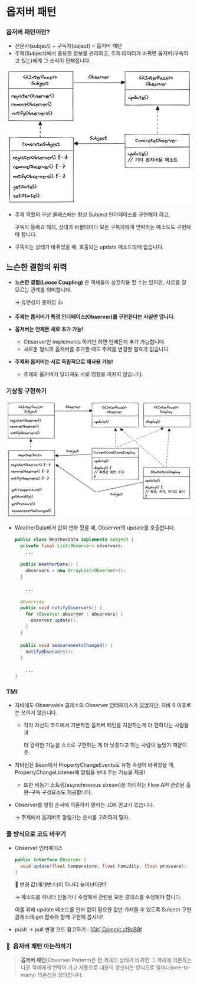 # 옵저버 패턴

### 옵저버 패턴이란?

- 신문사(subject) + 구독자(object) = 옵저버 패턴
- 주제(Subject)에서 중요한 정보를 관리하고, 주제 데이터가 바뀌면 옵저버(구독하고 있는)에게 그 소식이 전해집니다.

<img src="./img/observer_structure.png">

- 주제 역할의 구상 클래스에는 항상 Subject 인터페이스를 구현해야 하고,

  구독자 등록과 해지, 상태가 바뀔때마다 모든 구독자에게 연락하는 메소드도 구현해야 합니다.

- 구독자는 상태가 바뀌었을 때, 호출되는 update 메소드밖에 없습니다.

## 느슨한 결합의 위력

- **느슨한 결합(Loose Coupling)** 은 객체들이 상호작용 할 수는 있지만, 서로를 잘 모르는 관계를 의미합니다.

  → 유연성이 좋아짐 👍

- **주제는 옵저버가 특정 인터페이스(Observer)를 구현한다는 사실만 압니다.**
- **옵저버는 언제든 새로 추가 가능!**
    - Observer만 implements 하기만 하면 언제든지 추가 가능합니다.
    - 새로운 형식의 옵저버를 추가할 때도 주제를 변경할 필요가 없습니다.
- **주제와 옵저버는 서로 독립적으로 재사용 가능!**
    - 주제와 옵저버가 달라져도 서로 영향을 끼치지 않습니다.

### 기상청 구현하기

<img src="img/observer_weather.png">

- WeatherData에서 값이 변화 됬을 때, Observer의 update를 호출합니다.

    ```java
    public class WeatherData implements Subject {
      private final List<Observer> observers;
    	...
    
      public WeatherData() {
        observers = new ArrayList<Observer>();
      }
    	
    	...
    
      @Override
      public void notifyObservers() {
        for (Observer observer : observers) {
          observer.update();
        }
      }
    
      public void measurementsChanged() {
        notifyObservers();
      }
    
    	...
    }
    ```


### TMI

- 자바에도 Observable 클래스와 Observer 인터페이스가 있었지만, 자바 9 이후로는 쓰이지 않습니다.
    - 각자 자신의 코드에서 기본적인 옵저버 패턴을 지원하는게 더 편하다는 사람들과

      더 강력한 기능을 스스로 구현하는 게 더 낫겠다고 하는 사람이 늘었기 때문이죠.

- 자바빈은 Bean에서 PropertyChangeEvents로 유형 속성이 바뀌었을 때, PropertyChangeListener에 알림을 보내 주는 기능을 제공!
    - 또한 비동기 스트림(asynchronous stream)을 처리하는 Flow API 관련된 출판-구독 구셩요소도 제공합니다.
- Observer를 알림 순서에 의존하지 말라는 JDK 권고가 있습니다.

  → 주제에서 옵저버로 알림가는 순서를 고려하지 말자.


### 풀 방식으로 코드 바꾸기

- Observer 인터페이스

    ```java
    public interface Observer {
      void update(float temperature, float humidity, float pressure);
    }
    ```

  🤔 변경 값(매개변수)이 하나더 늘어난다면?

  → 메소드를 하나더 만들거나 수정해서 관련된 모든 클래스를 수정해야 합니다.

  이를 위해 update 메소드를 인자 없이 필요한 값만 가져올 수 있도록 Subject 구현 클래스에 get 함수와 함께 구현해 봅시다!

- push → pull 변경 코드 참고하기 :  [[Git] Commit cf9d88f](https://github.com/midasWorld/DesignPattern/commit/cf9d88f6d8eecd69dd803048aa1806bbb2bfccdd)

### 🥸  옵저버 패턴 아는척하기

> **옵저버 패턴**(Observer Pattern)은 한 객체의 상태가 바뀌면 그 객체에 의존하는 다른 객체에게 연락이 가고
자동으로 내용이 갱신되는 방식으로 일대다(one-to-many) 의존성을 정의합니다.
> 
